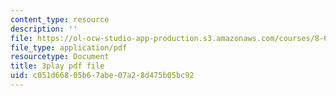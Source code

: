 ```yaml
---
content_type: resource
description: ''
file: https://ol-ocw-studio-app-production.s3.amazonaws.com/courses/8-03sc-physics-iii-vibrations-and-waves-fall-2016/c051d66805b67abe07a28d475b05bc92_Dlhma3z57SA.pdf
file_type: application/pdf
resourcetype: Document
title: 3play pdf file
uid: c051d668-05b6-7abe-07a2-8d475b05bc92
---
```

